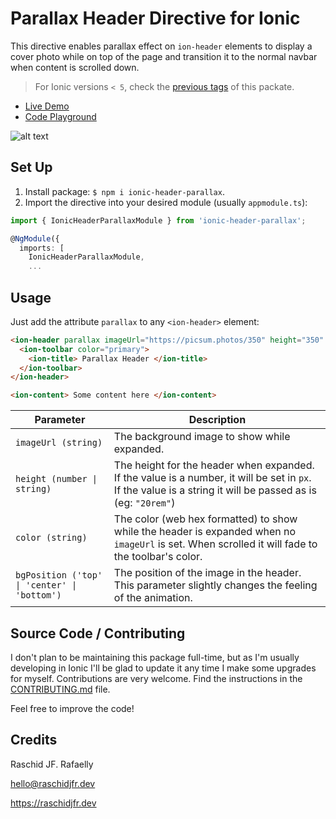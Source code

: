 # Parallax Header Directive for Ionic

This directive enables parallax effect on `ion-header` elements to display a cover photo while on top of the page and transition it to the normal navbar when content is scrolled down.

> For Ionic versions `< 5`, check the [previous tags](https://www.npmjs.com/package/ionic-header-parallax?activeTab=versions) of this packate.

- [Live Demo](https://raschidjfr.github.io/ionic-header-parallax)
- [Code Playground](https://stackblitz.com/github/raschidjfr/ionic-header-parallax?file=src%2Fapp%2Fhome%2Fhome.page.html)

![alt text](https://raw.githubusercontent.com/raschidJFR/ionic-header-parallax/master/gif.gif)

## Set Up

1. Install package: `$ npm i ionic-header-parallax`.
2. Import the directive into your desired module (usually `appmodule.ts`):

```ts
import { IonicHeaderParallaxModule } from 'ionic-header-parallax';

@NgModule({
  imports: [
    IonicHeaderParallaxModule,
    ...
```

## Usage

Just add the attribute `parallax` to any `<ion-header>` element:

```html
<ion-header parallax imageUrl="https://picsum.photos/350" height="350" bgPosition="top">
  <ion-toolbar color="primary">
    <ion-title> Parallax Header </ion-title>
  </ion-toolbar>
</ion-header>

<ion-content> Some content here </ion-content>
```

| Parameter                                    | Description                                                                                                                                                 |
| -------------------------------------------- | ----------------------------------------------------------------------------------------------------------------------------------------------------------- |
| `imageUrl (string)`                          | The background image to show while expanded.                                                                                                                |
| `height (number \| string)`                  | The height for the header when expanded. If the value is a number, it will be set in `px`. If the value is a string it will be passed as is (eg: `"20rem"`) |
| `color (string)`                             | The color (web hex formatted) to show while the header is expanded when no `imageUrl` is set. When scrolled it will fade to the toolbar's color.            |
| `bgPosition ('top' \| 'center' \| 'bottom')` | The position of the image in the header. This parameter slightly changes the feeling of the animation.                                                      |

## Source Code / Contributing

I don't plan to be maintaining this package full-time, but as I'm usually developing in Ionic I'll be glad to update it any time I make some upgrades for myself.
Contributions are very welcome. Find the instructions in the [CONTRIBUTING.md](CONTRIBUTING.md) file.

Feel free to improve the code!

## Credits

Raschid JF. Rafaelly

<hello@raschidjfr.dev>

<https://raschidjfr.dev>
